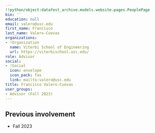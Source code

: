 ```yaml
---
!!python/object:datafest_archive.models.website.pages.PeoplePage
bio: ''
education: null
email: valero@usc.edu
first_name: Francisco
last_name: Valero-Cuevas
organizations:
- !Organization
  name: Viterbi School of Engineering
  url: https://viterbischool.usc.edu/
role: Advisor
social:
- !Social
  icon: envelope
  icon_pack: fas
  link: mailto:valero@usc.edu
title: Francisco Valero-Cuevas
user_groups:
- Advisor (Fall 2023)
---
```


## Previous involvement

* Fall 2023